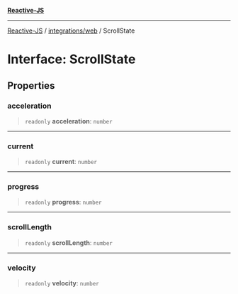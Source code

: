 [**Reactive-JS**](../../../README.md)

***

[Reactive-JS](../../../README.md) / [integrations/web](../README.md) / ScrollState

# Interface: ScrollState

## Properties

### acceleration

> `readonly` **acceleration**: `number`

***

### current

> `readonly` **current**: `number`

***

### progress

> `readonly` **progress**: `number`

***

### scrollLength

> `readonly` **scrollLength**: `number`

***

### velocity

> `readonly` **velocity**: `number`
